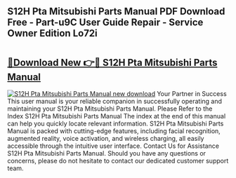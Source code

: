 ## S12H Pta Mitsubishi Parts Manual PDF Download Free - Part-u9C User Guide Repair - Service Owner Edition Lo72i

# <h2><a href="http://bc73744.oget.top/?id=S12H+Pta+Mitsubishi+Parts+Manual">🔗Download New 👉🔴 S12H Pta Mitsubishi Parts Manual</a></h2>

[![S12H Pta Mitsubishi Parts Manual new download](https://i.imgur.com/5g1atiW.png)](http://bc73744.oget.top/?id=S12H+Pta+Mitsubishi+Parts+Manual)
Your Partner in Success This user manual is your reliable companion in successfully operating and maintaining your S12H Pta Mitsubishi Parts Manual. Please Refer to the Index S12H Pta Mitsubishi Parts Manual The index at the end of this manual can help you quickly locate relevant information. S12H Pta Mitsubishi Parts Manual is packed with cutting-edge features, including facial recognition, augmented reality, voice activation, and wireless charging, all easily accessible through the intuitive user interface. Contact Us for Assistance S12H Pta Mitsubishi Parts Manual. Should you have any questions or concerns, please do not hesitate to contact our dedicated customer support team.
